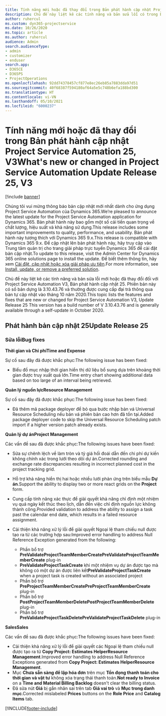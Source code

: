 ```yaml
---
title: Tính năng mới hoặc đã thay đổi trong Bản phát hành cập nhật Project Service Automation 25, V3
description: Chủ đề này liệt kê các tính năng và bản sửa lỗi có trong Bản phát hành cập nhật Project Service Automation 25, V3.
author: ruhercul
ms.custom: dyn365-projectservice
ms.date: 10/26/2020
ms.topic: article
ms.author: ruhercul
audience: Admin
search.audienceType:
- admin
- customizer
- enduser
search.app:
- D365CE
- D365PS
- ProjectOperations
ms.openlocfilehash: 92dd74378457cf877e8ec26eb85a7883dda97d51
ms.sourcegitcommit: 40f68387f594180af64a5e5c748b6efa188bd300
ms.translationtype: HT
ms.contentlocale: vi-VN
ms.lasthandoff: 05/10/2021
ms.locfileid: "6000237"
---
```

# <a name="whats-new-or-changed-in-project-service-automation-update-release-25-v3"></a><span data-ttu-id="47b89-103">Tính năng mới hoặc đã thay đổi trong Bản phát hành cập nhật Project Service Automation 25, V3</span><span class="sxs-lookup"><span data-stu-id="47b89-103">What's new or changed in Project Service Automation Update Release 25, V3</span></span>

[!include [banner](../includes/psa-now-project-operations.md)]

<span data-ttu-id="47b89-104">Chúng tôi vui mừng thông báo bản cập nhật mới nhất dành cho ứng dụng Project Service Automation của Dynamics 365.</span><span class="sxs-lookup"><span data-stu-id="47b89-104">We’re pleased to announce the latest update for the Project Service Automation application for Dynamics 365.</span></span> <span data-ttu-id="47b89-105">Bản phát hành này bao gồm một số cải tiến quan trọng về chất lượng, hiệu suất và khả năng sử dụng.</span><span class="sxs-lookup"><span data-stu-id="47b89-105">This release includes some important improvements to quality, performance, and usability.</span></span> <span data-ttu-id="47b89-106">Bản phát hành này tương thích với Dynamics 365 9.x.</span><span class="sxs-lookup"><span data-stu-id="47b89-106">This release is compatible with Dynamics 365 9.x.</span></span> <span data-ttu-id="47b89-107">Để cập nhật lên bản phát hành này, hãy truy cập vào Trung tâm quản trị cho trang giải pháp trực tuyến Dynamics 365 để cài đặt bản cập nhật.</span><span class="sxs-lookup"><span data-stu-id="47b89-107">To update to this release, visit the Admin Center for Dynamics 365 online solutions page to install the update.</span></span> <span data-ttu-id="47b89-108">Để biết thêm thông tin, hãy xem [Cài đặt, cập nhật hoặc xóa giải pháp ưu tiên](/power-platform/admin/install-remove-preferred-solution).</span><span class="sxs-lookup"><span data-stu-id="47b89-108">For more information, see [Install, update, or remove a preferred solution](/power-platform/admin/install-remove-preferred-solution).</span></span>

<span data-ttu-id="47b89-109">Chủ đề này liệt kê các tính năng và bản sửa lỗi mới hoặc đã thay đổi đối với Project Service Automation V3, Bản phát hành cập nhật 25. Phiên bản này có số bản dựng là 3.10.43.76 và thường được cung cấp đại trà thông qua bản tự cập nhật vào tháng 10 năm 2020.</span><span class="sxs-lookup"><span data-stu-id="47b89-109">This topic lists the features and fixes that are new or changed for Project Service Automation V3, Update Release 25 This version has a build number of V 3.10.43.76 and is generally available through a self-update in October 2020.</span></span>

## <a name="update-release-25"></a><span data-ttu-id="47b89-110">Phát hành bản cập nhật 25</span><span class="sxs-lookup"><span data-stu-id="47b89-110">Update Release 25</span></span>

### <a name="bug-fixes"></a><span data-ttu-id="47b89-111">Sửa lỗi</span><span class="sxs-lookup"><span data-stu-id="47b89-111">Bug fixes</span></span>

<span data-ttu-id="47b89-112">**Thời gian và Chi phí**</span><span class="sxs-lookup"><span data-stu-id="47b89-112">**Time and Expense**</span></span>

<span data-ttu-id="47b89-113">Sự cố sau đây đã được khắc phục:</span><span class="sxs-lookup"><span data-stu-id="47b89-113">The following issue has been fixed:</span></span>

- <span data-ttu-id="47b89-114">Biểu đồ mục nhập thời gian hiển thị dữ liệu bổ sung dựa trên khoảng thời gian được truy xuất quá lớn.</span><span class="sxs-lookup"><span data-stu-id="47b89-114">Time entry chart showing additional data based on too large of an interval being retrieved.</span></span>

<span data-ttu-id="47b89-115">**Quản lý nguồn lực**</span><span class="sxs-lookup"><span data-stu-id="47b89-115">**Resource Management**</span></span>

<span data-ttu-id="47b89-116">Sự cố sau đây đã được khắc phục:</span><span class="sxs-lookup"><span data-stu-id="47b89-116">The following issue has been fixed:</span></span>

- <span data-ttu-id="47b89-117">Đã thêm mã package deployer để bỏ qua bước nhập bản vá Universal Resource Scheduling nếu bản vá phiên bản cao hơn đã tồn tại.</span><span class="sxs-lookup"><span data-stu-id="47b89-117">Added package deployer code to skip the Universal Resource Scheduling patch import if a higher version patch already exists.</span></span>

<span data-ttu-id="47b89-118">**Quản lý dự án**</span><span class="sxs-lookup"><span data-stu-id="47b89-118">**Project Management**</span></span>

<span data-ttu-id="47b89-119">Các vấn đề sau đã được khắc phục:</span><span class="sxs-lookup"><span data-stu-id="47b89-119">The following issues have been fixed:</span></span>

- <span data-ttu-id="47b89-120">Sửa sự chênh lệch về làm tròn và tỷ giá hối đoái dẫn đến chi phí dự kiến không chính xác trong lưới theo dõi dự án.</span><span class="sxs-lookup"><span data-stu-id="47b89-120">Corrected rounding and exchange rate discrepancies resulting in incorrect planned cost in the project tracking grid.</span></span>
- <span data-ttu-id="47b89-121">Hỗ trợ khả năng hiển thị hai hoặc nhiều lưới phản ứng trên biểu mẫu **Dự án**.</span><span class="sxs-lookup"><span data-stu-id="47b89-121">Support the ability to display two or more react grids on the **Project** form.</span></span>
- <span data-ttu-id="47b89-122">Cung cấp tính năng xác thực để giải quyết khả năng chỉ định một nhiệm vụ quá ngày kết thúc theo lịch, dẫn đến việc chỉ định nguồn lực không thành công.</span><span class="sxs-lookup"><span data-stu-id="47b89-122">Provided validation to address the ability to assign a task past the calendar end date, which results in a failed resource assignment.</span></span>
- <span data-ttu-id="47b89-123">Cải thiện khả năng xử lý lỗi để giải quyết Ngoại lệ tham chiếu null được tạo ra từ các trường hợp sau:</span><span class="sxs-lookup"><span data-stu-id="47b89-123">Improved error handling to address Null Reference Exception generated from the following:</span></span>

    - <span data-ttu-id="47b89-124">Phần bổ trợ **PreValidateProjectTeamMemberCreate**</span><span class="sxs-lookup"><span data-stu-id="47b89-124">**PreValidateProjectTeamMemberCreate** plug-in</span></span>
    - <span data-ttu-id="47b89-125">**PreValidateProjectTaskCreate** khi một nhiệm vụ dự án được tạo mà không có một dự án được liên kết</span><span class="sxs-lookup"><span data-stu-id="47b89-125">**PreValidateProjectTaskCreate** when a project task is created without an associated project</span></span>
    - <span data-ttu-id="47b89-126">Phần bổ trợ **PreProjectTeamMemberCreate**</span><span class="sxs-lookup"><span data-stu-id="47b89-126">**PreProjectTeamMemberCreate** plug-in</span></span>
    - <span data-ttu-id="47b89-127">Phần bổ trợ **PostProjectTeamMemberDelete**</span><span class="sxs-lookup"><span data-stu-id="47b89-127">**PostProjectTeamMemberDelete** plug-in</span></span>
    - <span data-ttu-id="47b89-128">Phần bổ trợ **PreValidateProjectTaskDelete**</span><span class="sxs-lookup"><span data-stu-id="47b89-128">**PreValidateProjectTaskDelete** plug-in</span></span>

<span data-ttu-id="47b89-129">**Sales**</span><span class="sxs-lookup"><span data-stu-id="47b89-129">**Sales**</span></span>

<span data-ttu-id="47b89-130">Các vấn đề sau đã được khắc phục:</span><span class="sxs-lookup"><span data-stu-id="47b89-130">The following issues have been fixed:</span></span>

- <span data-ttu-id="47b89-131">Cải thiện khả năng xử lý lỗi để giải quyết các Ngoại lệ tham chiếu null được tạo ra từ **Copy Project: Estimates HelperResource Management**.</span><span class="sxs-lookup"><span data-stu-id="47b89-131">Improved error handling to address Null Reference Exceptions generated from **Copy Project: Estimates HelperResource Management**.</span></span>
- <span data-ttu-id="47b89-132">Mục **Chưa sẵn sàng để lập hóa đơn** trên mục **Tồn đọng thanh toán cho thời gian và vật tư** không xóa trạng thái thanh toán.</span><span class="sxs-lookup"><span data-stu-id="47b89-132">**Not ready to Invoice** on a **Time and Material Billing Backlog** doesn't clear the billing status.</span></span>
- <span data-ttu-id="47b89-133">Đã sửa nút **Giá** bị gắn nhãn sai trên tab **Giá vai trò** và **Mục trong danh mục**.</span><span class="sxs-lookup"><span data-stu-id="47b89-133">Corrected mislabeled **Prices** buttons on the **Role Price** and **Catalog Items** tab.</span></span>


[!INCLUDE[footer-include](../includes/footer-banner.md)]